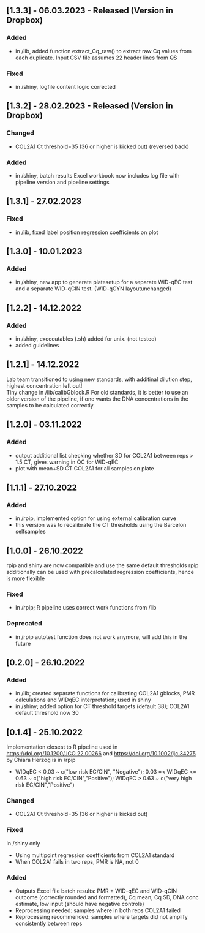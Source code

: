 
## [1.3.3] - 06.03.2023 - Released (Version in Dropbox)

### Added

* in /lib, added function extract_Cq_raw() to extract raw Cq values from each duplicate. Input CSV file assumes 22 header lines from QS

### Fixed
* in /shiny, logfile content logic corrected

## [1.3.2] - 28.02.2023 - Released (Version in Dropbox)

### Changed
* COL2A1 Ct threshold=35 (36 or higher is kicked out) (reversed back)

### Added 
* in /shiny, batch results Excel workbook now includes log file with pipeline version and pipeline settings

## [1.3.1] - 27.02.2023

### Fixed
* in /lib, fixed label position regression coefficients on plot

## [1.3.0] - 10.01.2023

### Added

* in /shiny, new app to generate platesetup for a separate WID-qEC test and a separate WID-qCIN test. (WID-qGYN layoutunchanged)

## [1.2.2] - 14.12.2022

### Added

* in /shiny, excecutables (.sh) added for unix. (not tested) 
* added guidelines

## [1.2.1] - 14.12.2022

Lab team transitioned to using new standards, with additinal dilution step, highest concentration left out! <br>
Tiny change in /lib/calibGblock.R
For old standards, it is better to use an older version of the pipeline, if one wants the DNA concentrations in the samples to be calculated correctly.

## [1.2.0] - 03.11.2022

### Added
* output additional list checking whether SD for COL2A1 between reps > 1.5 CT, gives warning in QC for WID-qEC
* plot with mean+SD CT COL2A1 for all samples on plate

## [1.1.1] - 27.10.2022

### Added
* in /rpip, implemented option for using external calibration curve
* this version was to recalibrate the CT thresholds using the Barcelon selfsamples

## [1.0.0] - 26.10.2022

rpip and shiny are now compatible and use the same default thresholds
rpip additionally can be used with precalculated regression coefficients, hence is more flexible

### Fixed
* in /rpip; R pipeline uses correct work functions from /lib

### Deprecated
* in /rpip autotest function does not work anymore, will add this in the future

## [0.2.0] - 26.10.2022
### Added
* in /lib; created separate functions for calibrating COL2A1 gblocks, PMR calculations and WIDqEC interpretation; used in shiny
* in /shiny; added option for CT threshold targets (default 38); COL2A1 default threshold now 30

## [0.1.4] - 25.10.2022
Implementation closest to R pipeline used in https://doi.org/10.1200/JCO.22.00266 and https://doi.org/10.1002/ijc.34275 by Chiara Herzog is in /rpip
* WIDqEC < 0.03 ~ c("low risk EC/CIN", "Negative"); 0.03 =< WIDqEC <= 0.63 ~ c("high risk EC/CIN","Positive"); WIDqEC > 0.63 ~ c("very high risk EC/CIN","Positive")

### Changed
* COL2A1 Ct threshold=35 (36 or higher is kicked out)

### Fixed
In /shiny only
* Using multipoint regression coefficients from COL2A1 standard
* When COL2A1 fails in two reps, PMR is NA, not 0

### Added
* Outputs Excel file batch results: PMR + WID-qEC and WID-qCIN outcome (correctly rounded and formatted), Cq mean, Cq SD, DNA conc estimate, low input (should have negative controls)
* Reprocessing needed: samples where in both reps COL2A1 failed
* Reprocessing recommended: samples where targets did not amplify consistently between reps


